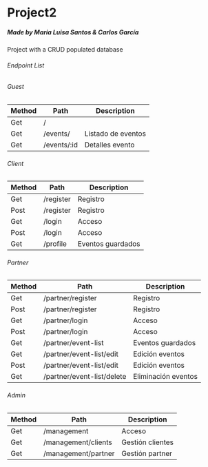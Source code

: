 # Project2

##### Made by Maria Luisa Santos & Carlos García

Project with a CRUD populated database

###### Endpoint List

###### Guest

| Method | Path        | Description        |
| ------ | ----------- | ------------------ |
| Get    | /           |
| Get    | /events/    | Listado de eventos |
| Get    | /events/:id | Detalles evento    |

###### Client

| Method | Path      | Description       |
| ------ | --------- | ----------------- |
| Get    | /register | Registro          |
| Post   | /register | Registro          |
| Get    | /login    | Acceso            |
| Post   | /login    | Acceso            |
| Get    | /profile  | Eventos guardados |

###### Partner

| Method | Path                       | Description         |
| ------ | -------------------------- | ------------------- |
| Get    | /partner/register          | Registro            |
| Post   | /partner/register          | Registro            |
| Get    | /partner/login             | Acceso              |
| Post   | /partner/login             | Acceso              |
| Get    | /partner/event-list        | Eventos guardados   |
| Get    | /partner/event-list/edit   | Edición eventos     |
| Post   | /partner/event-list/edit   | Edición eventos     |
| Get    | /partner/event-list/delete | Eliminación eventos |

###### Admin

| Method | Path                | Description      |
| ------ | ------------------- | ---------------- |
| Get    | /management         | Acceso           |
| Get    | /management/clients | Gestión clientes |
| Get    | /management/partner | Gestión partner  |
